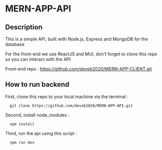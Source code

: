 # MERN-APP-API

## Description

This is a simple API, built with Node.js, Express and MongoDB for the database

For the front-end we use ReactJS and MUI, don't forget to clone this repo so you can interact with the API

Front-end repo : https://github.com/deveb2020/MERN-APP-CLIENT.git

## How to run backend

First, clone this repo to your local machine via the terminal :
```
  git clone https://github.com/deveb2020/MERN-APP-API.git
```

Second, install node_modules :
````
  npm install
````

Third, run the api using this script :
````
  npm run dev
````



